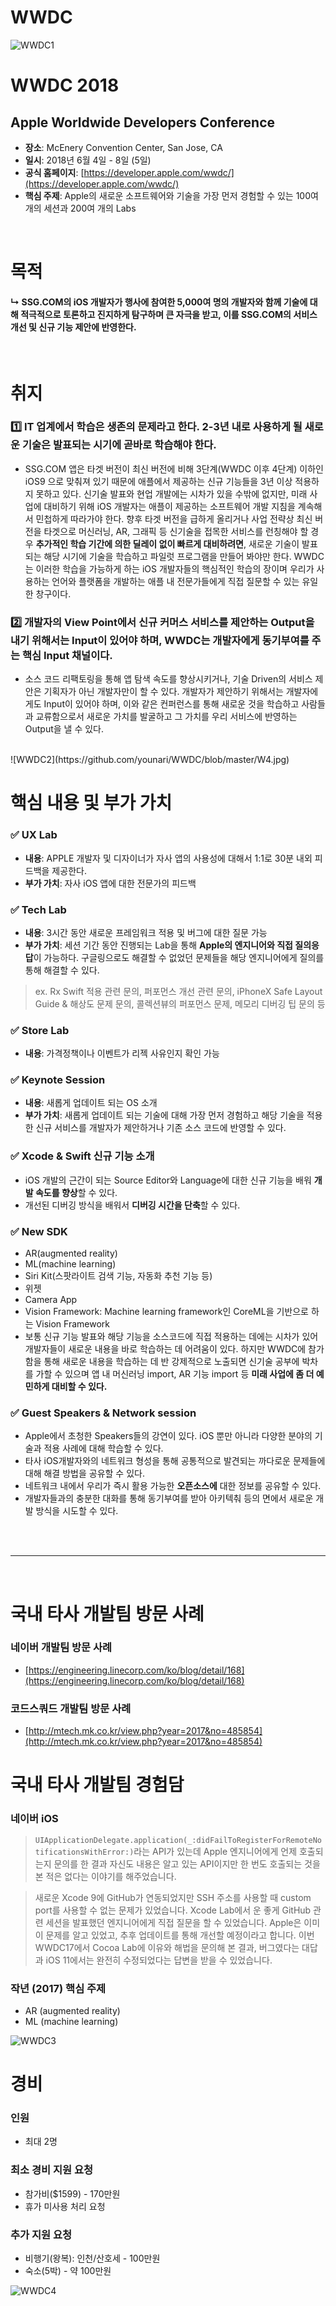 # WWDC

![WWDC1](https://github.com/younari/WWDC/blob/master/W1.jpg)

# WWDC 2018
## Apple Worldwide Developers Conference

- **장소**: McEnery Convention Center, San Jose, CA
- **일시**: 2018년 6월 4일 - 8일 (5일)
- **공식 홈페이지**: [https://developer.apple.com/wwdc/](https://developer.apple.com/wwdc/)
- **핵심 주제**: Apple의 새로운 소프트웨어와 기술을 가장 먼저 경험할 수 있는 100여 개의 세션과 200여 개의 Labs

<br>

# 목적
#### ↳ SSG.COM의 iOS 개발자가 행사에 참여한 5,000여 명의 개발자와 함께 기술에 대해 적극적으로 토론하고 진지하게 탐구하며 큰 자극을 받고, 이를 SSG.COM의 서비스 개선 및 신규 기능 제안에 반영한다.

<br>

# 취지
### 1️⃣ IT 업계에서 학습은 생존의 문제라고 한다. 2-3년 내로 사용하게 될 새로운 기술은 발표되는 시기에 곧바로 학습해야 한다.
- SSG.COM 앱은 타겟 버전이 최신 버전에 비해 3단계(WWDC 이후 4단계) 이하인 iOS9 으로 맞춰져 있기 때문에 애플에서 제공하는 신규 기능들을 3년 이상 적용하지 못하고 있다. 신기술 발표와 현업 개발에는 시차가 있을 수밖에 없지만, 미래 사업에 대비하기 위해 iOS 개발자는 애플이 제공하는 소프트웨어 개발 지침을 계속해서 민첩하게 따라가야 한다. 향후 타겟 버전을 급하게 올리거나 사업 전략상 최신 버전을 타겟으로 머신러닝, AR, 그래픽 등 신기술을 접목한 서비스를 런칭해야 할 경우 **추가적인 학습 기간에 의한 딜레이 없이 빠르게 대비하려면**, 새로운 기술이 발표되는 해당 시기에 기술을 학습하고 파일럿 프로그램을 만들어 봐야만 한다. WWDC는 이러한 학습을 가능하게 하는 iOS 개발자들의 핵심적인 학습의 장이며 우리가 사용하는 언어와 플랫폼을 개발하는 애플 내 전문가들에게 직접 질문할 수 있는 유일한 창구이다.

### 2️⃣ 개발자의 View Point에서 신규 커머스 서비스를 제안하는 Output을 내기 위해서는 Input이 있어야 하며, WWDC는 개발자에게 동기부여를 주는 핵심 Input 채널이다.
- 소스 코드 리팩토링을 통해 앱 탐색 속도를 향상시키거나, 기술 Driven의 서비스 제안은 기획자가 아닌 개발자만이 할 수 있다. 개발자가 제안하기 위해서는 개발자에게도 Input이 있어야 하며, 이와 같은 컨퍼런스를 통해 새로운 것을 학습하고 사람들과 교류함으로서 새로운 가치를 발굴하고 그 가치를 우리 서비스에 반영하는 Output을 낼 수 있다. 

<br>
![WWDC2](https://github.com/younari/WWDC/blob/master/W4.jpg)

# 핵심 내용 및 부가 가치

### ✅ UX Lab
- **내용**: APPLE 개발자 및 디자이너가 자사 앱의 사용성에 대해서 1:1로 30분 내외 피드백을 제공한다.
- **부가 가치**: 자사 iOS 앱에 대한 전문가의 피드백

### ✅ Tech Lab
- **내용**: 3시간 동안 새로운 프레임워크 적용 및 버그에 대한 질문 가능
- **부가 가치**: 세션 기간 동안 진행되는 Lab을 통해 **Apple의 엔지니어와 직접 질의응답**이 가능하다. 구글링으로도 해결할 수 없었던 문제들을 해당 엔지니어에게 질의를 통해 해결할 수 있다.

> ex. Rx Swift 적용 관련 문의, 퍼포먼스 개선 관련 문의, iPhoneX Safe Layout Guide & 해상도 문제 문의, 콜렉션뷰의 퍼포먼스 문제, 메모리 디버깅 팁 문의 등

### ✅ Store Lab
- **내용**: 가격정책이나 이벤트가 리젝 사유인지 확인 가능

### ✅ Keynote Session
- **내용**: 새롭게 업데이트 되는 OS 소개
- **부가 가치**: 새롭게 업데이트 되는 기술에 대해 가장 먼저 경험하고 해당 기술을 적용한 신규 서비스를 개발자가 제안하거나 기존 소스 코드에 반영할 수 있다.

### ✅ Xcode & Swift 신규 기능 소개
- iOS 개발의 근간이 되는 Source Editor와 Language에 대한 신규 기능을 배워 **개발 속도를 향상**할 수 있다.
- 개선된 디버깅 방식을 배워서 **디버깅 시간을 단축**할 수 있다.

### ✅ New SDK 
- AR(augmented reality)
- ML(machine learning)
- Siri Kit(스팟라이트 검색 기능, 자동화 추천 기능 등)
- 위젯
- Camera App
- Vision Framework: Machine learning framework인 CoreML을 기반으로 하는 Vision Framework
- 보통 신규 기능 발표와 해당 기능을 소스코드에 직접 적용하는 데에는 시차가 있어 개발자들이 새로운 내용을 바로 학습하는 데 어려움이 있다. 하지만 WWDC에 참가함을 통해 새로운 내용을 학습하는 데 반 강제적으로 노출되면 신기술 공부에 박차를 가할 수 있으며 앱 내 머신러닝 import, AR 기능 import 등 **미래 사업에 좀 더 예민하게 대비할 수 있다.**


### ✅ Guest Speakers & Network session
- Apple에서 초청한 Speakers들의 강연이 있다. iOS 뿐만 아니라 다양한 분야의 기술과 적용 사례에 대해 학습할 수 있다.
- 타사 iOS개발자와의 네트워크 형성을 통해 공통적으로 발견되는 까다로운 문제들에 대해 해결 방법을 공유할 수 있다.
- 네트워크 내에서 우리가 즉시 활용 가능한 **오픈소스에** 대한 정보를 공유할 수 있다.
- 개발자들과의 충분한 대화를 통해 동기부여를 받아 아키텍춰 등의 면에서 새로운 개발 방식을 시도할 수 있다.




<br>
<br>
<hr>
<br>

# 국내 타사 개발팀 방문 사례

### 네이버 개발팀 방문 사례
- [https://engineering.linecorp.com/ko/blog/detail/168](https://engineering.linecorp.com/ko/blog/detail/168)

### 코드스쿼드 개발팀 방문 사례
- [http://mtech.mk.co.kr/view.php?year=2017&no=485854](http://mtech.mk.co.kr/view.php?year=2017&no=485854)


# 국내 타사 개발팀 경험담 
### 네이버 iOS

> `UIApplicationDelegate.application(_:didFailToRegisterForRemoteNotificationsWithError:)`라는 API가 있는데 Apple 엔지니어에게 언제 호출되는지 문의를 한 결과 자신도 내용은 알고 있는 API이지만 한 번도 호출되는 것을 본 적은 없다는 이야기를 해주었습니다.

> 새로운 Xcode 9에 GitHub가 연동되었지만 SSH 주소를 사용할 때 custom port를 사용할 수 없는 문제가 있었습니다. Xcode Lab에서 운 좋게 GitHub 관련 세션을 발표했던 엔지니어에게 직접 질문을 할 수 있었습니다. Apple은 이미 이 문제를 알고 있었고, 추후 업데이트를 통해 개선할 예정이라고 합니다. 이번 WWDC17에서 Cocoa Lab에 이유와 해법을 문의해 본 결과, 버그였다는 대답과 iOS 11에서는 완전히 수정되었다는 답변을 받을 수 있었습니다.

### 작년 (2017) 핵심 주제
- AR (augmented reality)
- ML (machine learning)


![WWDC3](https://github.com/younari/WWDC/blob/master/W2.jpg)


# 경비

### 인원
- 최대 2명

### 최소 경비 지원 요청
- 참가비($1599) - 170만원
- 휴가 미사용 처리 요청

### 추가 지원 요청
- 비행기(왕복): 인천/산호세 - 100만원
- 숙소(5박) - 약 100만원


![WWDC4](https://github.com/younari/WWDC/blob/master/W3.jpg)